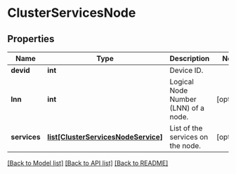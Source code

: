 # ClusterServicesNode

## Properties
Name | Type | Description | Notes
------------ | ------------- | ------------- | -------------
**devid** | **int** | Device ID. | 
**lnn** | **int** | Logical Node Number (LNN) of a node. | [optional] 
**services** | [**list[ClusterServicesNodeService]**](ClusterServicesNodeService.md) | List of the services on the node. | [optional] 

[[Back to Model list]](../README.md#documentation-for-models) [[Back to API list]](../README.md#documentation-for-api-endpoints) [[Back to README]](../README.md)


